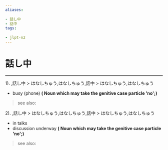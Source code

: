 ```yaml
---
aliases:
    
- 話し中
- 話中
tags:
    
- jlpt-n2
---
```


# 話し中
---
1).
,話し中 > はなしちゅう,はなしちゅう,話中 > はなしちゅう,はなしちゅう

- busy (phone)
**( Noun which may take the genitive case particle 'no';)**
> see also: 
            
2).
,話し中 > はなしちゅう,はなしちゅう,話中 > はなしちゅう,はなしちゅう

- in talks
- discussion underway
**( Noun which may take the genitive case particle 'no';)**
> see also: 
            